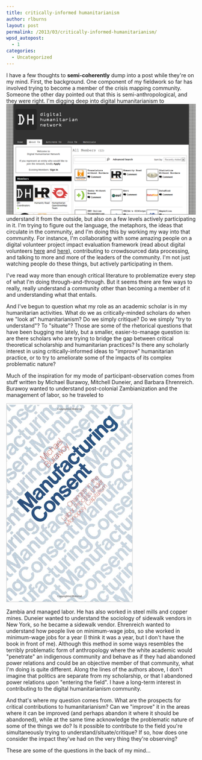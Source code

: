 ```yaml
---
title: critically-informed humanitarianism
author: rlburns
layout: post
permalink: /2013/03/critically-informed-humanitarianism/
wpsd_autopost:
  - 1
categories:
  - Uncategorized
---
```


I have a few thoughts to **semi-coherently** dump into a post while they're on my mind. First, the background. One component of my fieldwork so far has involved trying to become a member of the crisis mapping community. Someone the other day pointed out that this is semi-anthropological, and they were right. I'm digging deep into digital humanitarianism to [![{% img right A big player in digital humanitarianism%}](/images/dhn.png)][2] understand it from the outside, but also on a few levels actively participating in it. I'm trying to figure out the language, the metaphors, the ideas that circulate in the community, and I'm doing this by working my way into that community. For instance, I'm collaborating with some amazing people on a digital volunteer project impact evaluation framework (read about digital volunteers [here][2] and [here][3]), contributing to crowdsourced data processing, and talking to more and more of the leaders of the community. I'm not just watching people do these things, but actively participating in them.

 [2]: http://www.scribd.com/doc/105442008/Guidance-for-Collaborating-With-Volunteer-and-Technical-Communities-v-amp-TCs-Version-1
 [3]: http://blog.standbytaskforce.com/

I've read way more than enough critical literature to problematize every step of what I'm doing through-and-through. But it seems there are few ways to really, really understand a community other than becoming a member of it and understanding what that entails.

And I've begun to question what my role as an academic scholar is in my humanitarian activities. What do we as critically-minded scholars do when we "look at" humanitarianism? Do we simply critique? Do we simply "try to understand"? To "situate"? Those are some of the rhetorical questions that have been bugging me lately, but a smaller, easier-to-manage question is: are there scholars who are trying to bridge the gap between critical theoretical scholarship and humanitarian practices? Is there any scholarly interest in using critically-informed ideas to "improve" humanitarian practice, or to try to ameliorate some of the impacts of its complex problematic nature?

Much of the inspiration for my mode of participant-observation comes from stuff written by Michael Burawoy, Mitchell Duneier, and Barbara Ehrenreich. Burawoy wanted to understand post-colonial Zambianization and the management of labor, so he traveled to

![Burawoy - Manufacturing Consent](/images/mc.png "Burawoy - Manufacturing Consent: Changes in the Labor Process under Monopoly Capitalism")

Zambia and managed labor. He has also worked in steel mills and copper mines. Duneier wanted to understand the sociology of sidewalk vendors in New York, so he became a sidewalk vendor. Ehrenreich wanted to understand how people live on minimum-wage jobs, so she worked in minimum-wage jobs for a year (I think it was a year, but I don't have the book in front of me). Although this method in some ways resembles the terribly problematic form of anthropology where the white academic would "penetrate" an indigenous community and behave as if they had abandoned power relations and could be an objective member of that community, what I'm doing is quite different. Along the lines of the authors above, I don't imagine that politics are separate from my scholarship, or that I abandoned power relations upon "entering the field". I have a long-term interest in contributing to the digital humanitarianism community.


And that's where my question comes from. What are the prospects for critical contributions to humanitarianism? Can we "improve" it in the areas where it can be improved (and perhaps abandon it where it should be abandoned), while at the same time acknowledge the problematic nature of some of the things we do? Is it possible to contribute to the field you're simultaneously trying to understand/situate/critique? If so, how does one consider the impact they've had on the very thing they're observing?

These are some of the questions in the back of my mind...